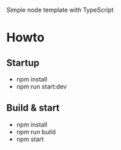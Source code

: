 Simple node template with TypeScript

# Howto

## Startup

- npm install
- npm run start:dev

## Build & start

- npm install
- npm run build
- npm start

